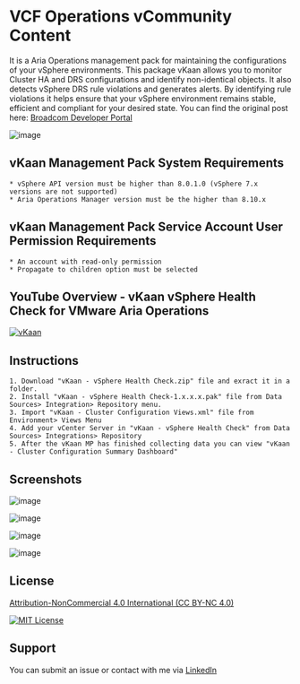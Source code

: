 # VCF Operations vCommunity Content 

It is a Aria Operations management pack for maintaining the configurations of your vSphere environments. This package vKaan allows you to monitor Cluster HA and DRS configurations and identify non-identical objects. It also detects vSphere DRS rule violations and generates alerts. By identifying rule violations it helps ensure that your vSphere environment remains stable, efficient and compliant for your desired state. You can find the original post here: [Broadcom Developer Portal](https://community.broadcom.com/developer-portal/viewdocument/vkaan-vsphere-health-check-aria?CommunityKey=d743a854-b7b6-437f-9698-4dd8983b11cf&tab=librarydocuments)

![image](https://github.com/vmbro/vKaan/assets/6716206/34f4dd01-0fb7-4767-896e-6c4385336d9d)


## vKaan Management Pack System Requirements
```
* vSphere API version must be higher than 8.0.1.0 (vSphere 7.x versions are not supported)
* Aria Operations Manager version must be the higher than 8.10.x
```

## vKaan Management Pack Service Account User Permission Requirements
```
* An account with read-only permission
* Propagate to children option must be selected
```

## YouTube Overview - vKaan vSphere Health Check for VMware Aria Operations
[![vKaan](http://img.youtube.com/vi/5BkNU1mqi4U/0.jpg)](https://www.youtube.com/watch?v=5BkNU1mqi4U "vKaan - vSphere Health Check for VMware Aria Operations
")

## Instructions
```
1. Download "vKaan - vSphere Health Check.zip" file and exract it in a folder.
2. Install "vKaan - vSphere Health Check-1.x.x.x.pak" file from Data Sources> Integration> Repository menu.
3. Import "vKaan - Cluster Configuration Views.xml" file from Environment> Views Menu
4. Add your vCenter Server in "vKaan - vSphere Health Check" from Data Sources> Integrations> Repository
5. After the vKaan MP has finished collecting data you can view "vKaan - Cluster Configuration Summary Dashboard"
```

## Screenshots

![image](https://github.com/vmbro/vKaan/assets/6716206/6f3c9dab-4b7b-4e76-8b9d-3f8a1a2515d7)

![image](https://github.com/vmbro/vKaan/assets/6716206/43e46d82-77c2-4027-9fce-84e52611a7e8)

![image](https://github.com/vmbro/vKaan/assets/6716206/3f635409-7b22-40b0-9cc0-b94fa6f85282)

![image](https://github.com/vmbro/vKaan/assets/6716206/c7ca66fb-884e-4d14-9172-feafa1a5ab9d)


## License

[Attribution-NonCommercial 4.0 International (CC BY-NC 4.0)](https://creativecommons.org/licenses/by-nc/4.0/)

[![MIT License](https://licensebuttons.net/l/by-nc/4.0/88x31.png)](https://creativecommons.org/licenses/by-nc/4.0/)

  
## Support

You can submit an issue or contact with me via [LinkedIn](https://www.linkedin.com/in/oyuzseven/)
